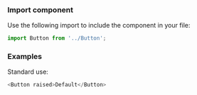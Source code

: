 ### Import component

Use the following import to include the component in your file:

```jsx static
import Button from '../Button';
```

### Examples

Standard use:

```js
<Button raised>Default</Button>
```